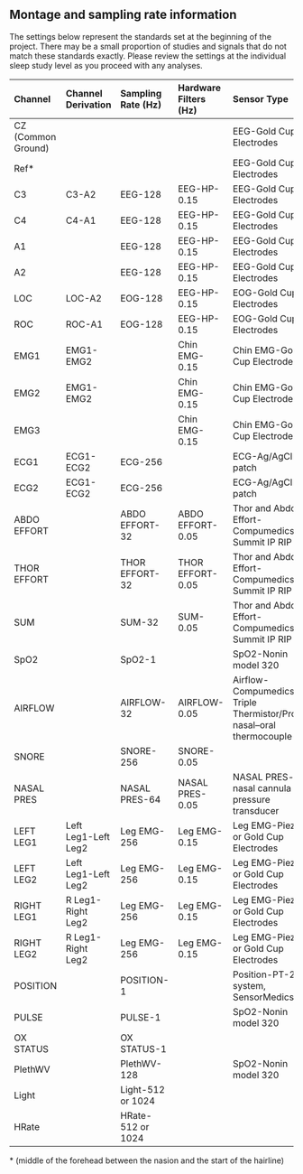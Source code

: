 ## Montage and sampling rate information

The settings below represent the standards set at the beginning of the project. There may be a small proportion of studies and signals that do not match these standards exactly. Please review the settings at the individual sleep study level as you proceed with any analyses.

|  Channel            |   Channel Derivation  |  Sampling Rate (Hz)  |  Hardware Filters (Hz)  |              Sensor Type                 |
|:--------------------|:----------------------|:---------------------|:------------------------|:-----------------------------------------|
| CZ (Common Ground)  |                       |                      |                         | EEG-Gold Cup Electrodes             |
| Ref*                |                       |                      |                         | EEG-Gold Cup Electrodes             |
| C3                  | C3-A2                 | EEG-128              | EEG-HP-0.15             | EEG-Gold Cup Electrodes                       |
| C4                  | C4-A1                 | EEG-128              | EEG-HP-0.15             | EEG-Gold Cup Electrodes                            |
| A1                  |                       | EEG-128              | EEG-HP-0.15             | EEG-Gold Cup Electrodes                       |
| A2                  |                       | EEG-128              | EEG-HP-0.15             | EEG-Gold Cup Electrodes                       |
| LOC                 | LOC-A2                | EOG-128              | EEG-HP-0.15             | EOG-Gold Cup Electrodes                       |
| ROC                 | ROC-A1                | EOG-128              | EEG-HP-0.15             | EOG-Gold Cup Electrodes                       |
| EMG1                | EMG1-EMG2             |                      | Chin EMG-0.15           | Chin EMG-Gold Cup Electrodes    |
| EMG2                | EMG1-EMG2             |                      | Chin EMG-0.15           | Chin EMG-Gold Cup Electrodes    |
| EMG3                |                       |                      | Chin EMG-0.15           | Chin EMG-Gold Cup Electrodes                   |
| ECG1                | ECG1-ECG2             | ECG-256              |                         | ECG-Ag/AgCl patch            |
| ECG2                | ECG1-ECG2             | ECG-256              |                         | ECG-Ag/AgCl patch             |
| ABDO EFFORT         |                       | ABDO EFFORT-32       | ABDO EFFORT-0.05        | Thor and Abdo Effort- Compumedics Summit IP RIP              |
| THOR EFFORT         |                       | THOR EFFORT-32       |  THOR EFFORT-0.05       | Thor and Abdo Effort- Compumedics Summit IP RIP                       |
| SUM                 |                       | SUM-32               | SUM-0.05                | Thor and Abdo Effort- Compumedics Summit IP RIP                       |
| SpO2                |                       | SpO2-1               |                         | SpO2-Nonin model 320                        |
| AIRFLOW             |                       | AIRFLOW-32           | AIRFLOW-0.05            | Airflow-Compumedics Triple Thermistor/Protec nasal–oral thermocouple                       |
| SNORE               |                       | SNORE-256            | SNORE-0.05              |    |
| NASAL PRES          |                       | NASAL PRES-64        | NASAL PRES-0.05         | NASAL PRES- nasal cannula pressure transducer    |
| LEFT LEG1           | Left Leg1-Left Leg2   | Leg EMG-256          | Leg EMG-0.15            | Leg EMG-Piezo or Gold Cup Electrodes                   |
| LEFT LEG2           | Left Leg1-Left Leg2   | Leg EMG-256          | Leg EMG-0.15            | Leg EMG-Piezo or Gold Cup Electrodes            |
| RIGHT LEG1          | R Leg1-Right Leg2     | Leg EMG-256          | Leg EMG-0.15            | Leg EMG-Piezo or Gold Cup Electrodes             |
| RIGHT LEG2          | R Leg1-Right Leg2     | Leg EMG-256          | Leg EMG-0.15            | Leg EMG-Piezo or Gold Cup Electrodes              |
| POSITION            |                       | POSITION-1           |                         | Position-PT-2 system, SensorMedics    |
| PULSE               |                       | PULSE-1              |                         | SpO2-Nonin model 320     |
| OX STATUS           |                       | OX STATUS-1          |                         |                    |
| PlethWV             |                       | PlethWV-128          |                         | SpO2-Nonin model 320             |
| Light               |                       | Light-512 or 1024    |                         |              |
| HRate               |                       | HRate-512 or 1024    |                         |               |

\* (middle of the forehead between the nasion and the start of the hairline)

